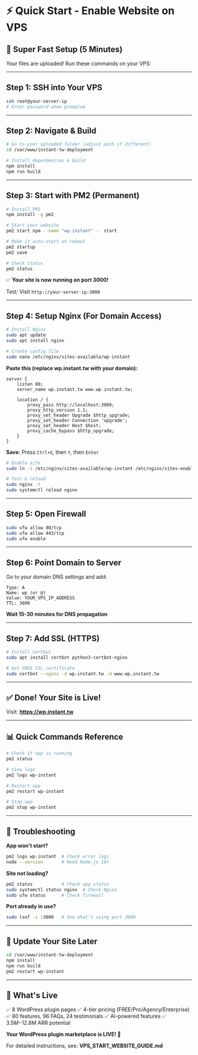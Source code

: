 # ⚡ Quick Start - Enable Website on VPS

## 🚀 Super Fast Setup (5 Minutes)

Your files are uploaded! Run these commands on your VPS:

---

## Step 1: SSH into Your VPS

```bash
ssh root@your-server-ip
# Enter password when prompted
```

---

## Step 2: Navigate & Build

```bash
# Go to your uploaded folder (adjust path if different)
cd /var/www/instant-tw-deployment

# Install dependencies & build
npm install
npm run build
```

---

## Step 3: Start with PM2 (Permanent)

```bash
# Install PM2
npm install -g pm2

# Start your website
pm2 start npm --name "wp-instant" -- start

# Make it auto-start on reboot
pm2 startup
pm2 save

# Check status
pm2 status
```

✅ **Your site is now running on port 3000!**

Test: Visit `http://your-server-ip:3000`

---

## Step 4: Setup Nginx (For Domain Access)

```bash
# Install Nginx
sudo apt update
sudo apt install nginx

# Create config file
sudo nano /etc/nginx/sites-available/wp-instant
```

**Paste this (replace wp.instant.tw with your domain):**

```nginx
server {
    listen 80;
    server_name wp.instant.tw www.wp.instant.tw;

    location / {
        proxy_pass http://localhost:3000;
        proxy_http_version 1.1;
        proxy_set_header Upgrade $http_upgrade;
        proxy_set_header Connection 'upgrade';
        proxy_set_header Host $host;
        proxy_cache_bypass $http_upgrade;
    }
}
```

**Save:** Press `Ctrl+X`, then `Y`, then `Enter`

```bash
# Enable site
sudo ln -s /etc/nginx/sites-available/wp-instant /etc/nginx/sites-enabled/

# Test & reload
sudo nginx -t
sudo systemctl reload nginx
```

---

## Step 5: Open Firewall

```bash
sudo ufw allow 80/tcp
sudo ufw allow 443/tcp
sudo ufw enable
```

---

## Step 6: Point Domain to Server

Go to your domain DNS settings and add:

```
Type: A
Name: wp (or @)
Value: YOUR_VPS_IP_ADDRESS
TTL: 3600
```

**Wait 15-30 minutes for DNS propagation**

---

## Step 7: Add SSL (HTTPS)

```bash
# Install Certbot
sudo apt install certbot python3-certbot-nginx

# Get FREE SSL certificate
sudo certbot --nginx -d wp.instant.tw -d www.wp.instant.tw
```

---

## ✅ Done! Your Site is Live!

Visit: **https://wp.instant.tw**

---

## 📊 Quick Commands Reference

```bash
# Check if app is running
pm2 status

# View logs
pm2 logs wp-instant

# Restart app
pm2 restart wp-instant

# Stop app
pm2 stop wp-instant
```

---

## 🐛 Troubleshooting

**App won't start?**
```bash
pm2 logs wp-instant  # Check error logs
node --version       # Need Node.js 18+
```

**Site not loading?**
```bash
pm2 status           # Check app status
sudo systemctl status nginx  # Check Nginx
sudo ufw status      # Check firewall
```

**Port already in use?**
```bash
sudo lsof -i :3000   # See what's using port 3000
```

---

## 🔄 Update Your Site Later

```bash
cd /var/www/instant-tw-deployment
npm install
npm run build
pm2 restart wp-instant
```

---

## 🎉 What's Live

✅ 8 WordPress plugin pages
✅ 4-tier pricing (FREE/Pro/Agency/Enterprise)
✅ 80 features, 96 FAQs, 24 testimonials
✅ AI-powered features
✅ $3.5M-$12.8M ARR potential

**Your WordPress plugin marketplace is LIVE! 🚀**

For detailed instructions, see: **VPS_START_WEBSITE_GUIDE.md**

